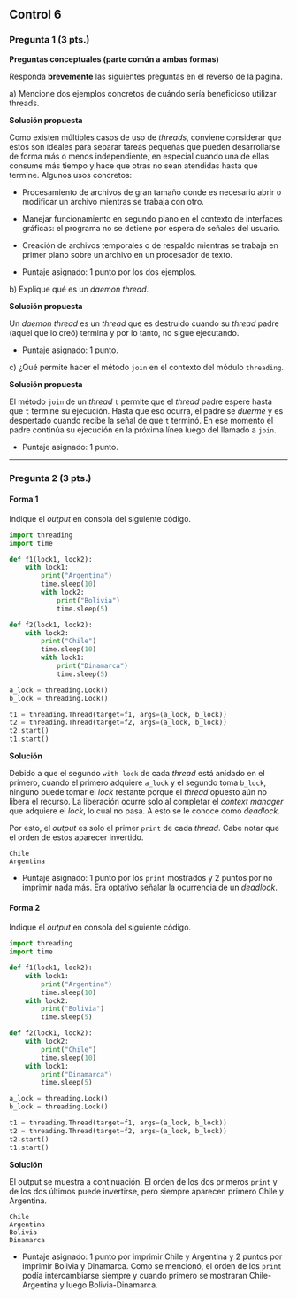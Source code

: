 ## Control 6

### Pregunta 1 (3 pts.)

**Preguntas conceptuales (parte común a ambas formas)**

Responda **brevemente** las siguientes preguntas en el reverso de la página.

a) Mencione dos ejemplos concretos de cuándo sería beneficioso utilizar threads.

**Solución propuesta**

Como existen múltiples casos de uso de *threads*, conviene considerar que estos son ideales para separar tareas pequeñas que pueden desarrollarse de forma más o menos independiente, en especial cuando una de ellas consume más tiempo y hace que otras no sean atendidas hasta que termine. Algunos usos concretos:

* Procesamiento de archivos de gran tamaño donde es necesario abrir o modificar un archivo mientras se trabaja con otro.
* Manejar funcionamiento en segundo plano en el contexto de interfaces gráficas: el programa no se detiene por espera de señales del usuario.
* Creación de archivos temporales o de respaldo mientras se trabaja en primer plano sobre un archivo en un procesador de texto.

* Puntaje asignado: 1 punto por los dos ejemplos.


b) Explique qué es un *daemon thread*.

**Solución propuesta**

Un *daemon thread* es un *thread* que es destruido cuando su *thread* padre (aquel que lo creó) termina y por lo tanto, no sigue ejecutando.

* Puntaje asignado: 1 punto.

c) ¿Qué permite hacer el método `join` en el contexto del módulo `threading`.

**Solución propuesta**

El método `join` de un *thread* `t` permite que el *thread* padre espere hasta que `t` termine su ejecución. Hasta que eso ocurra, el padre se *duerme* y es despertado cuando recibe la señal de que `t` terminó. En ese momento el padre continúa su ejecución en la próxima línea luego del llamado a `join`.

* Puntaje asignado: 1 punto.

------

### Pregunta 2 (3 pts.)

#### Forma 1

Indique el *output* en consola del siguiente código.

```python
import threading
import time

def f1(lock1, lock2):
    with lock1:
        print("Argentina")
        time.sleep(10)
        with lock2:
            print("Bolivia")
            time.sleep(5)

def f2(lock1, lock2):
    with lock2:
        print("Chile")
        time.sleep(10)
        with lock1:
            print("Dinamarca")
            time.sleep(5)

a_lock = threading.Lock()
b_lock = threading.Lock()

t1 = threading.Thread(target=f1, args=(a_lock, b_lock))
t2 = threading.Thread(target=f2, args=(a_lock, b_lock))
t2.start()
t1.start()
```
**Solución**

Debido a que el segundo `with lock` de cada *thread* está anidado en el primero, cuando el primero adquiere `a_lock` y el segundo toma `b_lock`, ninguno puede tomar el *lock* restante porque el *thread* opuesto aún no libera el recurso. La liberación ocurre solo al completar el *context manager* que adquiere el *lock*, lo cual no pasa. A esto se le conoce como *deadlock*.

Por esto, el *output* es solo el primer `print` de cada *thread*. Cabe notar que el orden de estos aparecer invertido.

```
Chile
Argentina
```

* Puntaje asignado: 1 punto por los `print` mostrados y 2 puntos por no imprimir nada más. Era optativo señalar la ocurrencia de un *deadlock*.


#### Forma 2

Indique el *output* en consola del siguiente código.

```python
import threading
import time

def f1(lock1, lock2):
    with lock1:
        print("Argentina")
        time.sleep(10)
    with lock2:
        print("Bolivia")
        time.sleep(5)

def f2(lock1, lock2):
    with lock2:
        print("Chile")
        time.sleep(10)
    with lock1:
        print("Dinamarca")
        time.sleep(5)

a_lock = threading.Lock()
b_lock = threading.Lock()

t1 = threading.Thread(target=f1, args=(a_lock, b_lock))
t2 = threading.Thread(target=f2, args=(a_lock, b_lock))
t2.start()
t1.start()
```
**Solución**

El output se muestra a continuación. El orden de los dos primeros `print` y de los dos últimos puede invertirse, pero siempre aparecen primero Chile y Argentina.

```
Chile 
Argentina
Bolivia
Dinamarca
```

* Puntaje asignado: 1 punto por imprimir Chile y Argentina y 2 puntos por imprimir Bolivia y Dinamarca. Como se mencionó, el orden de los `print` podía intercambiarse siempre y cuando primero se mostraran Chile-Argentina y luego Bolivia-Dinamarca.